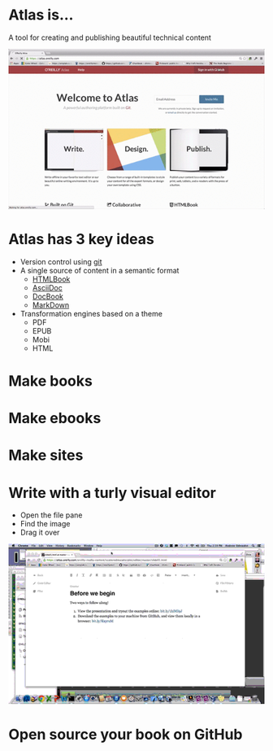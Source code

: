 # Atlas is...

A tool for creating and publishing beautiful technical content

![images/system_intro_optimized.gif](images/system_intro.gif)

# Atlas has 3 key ideas
* Version control using [git](http://git-scm.com/)
* A single source of content in a semantic format
  * [HTMLBook](https://github.com/oreillymedia/htmlbook)
  * [AsciiDoc](http://www.methods.co.nz/asciidoc/)
  * [DocBook](http://www.docbook.org/)
  * [MarkDown](http://daringfireball.net/projects/markdown/)
* Transformation engines based on a theme
  * PDF
  * EPUB 
  * Mobi
  * HTML

# Make books

# Make ebooks

# Make sites

# Write with a turly visual editor

* Open the file pane
* Find the image
* Drag it over 

![insert_image_optimized.gif](insert_image_optimized.gif)

# Open source your book on GitHub
